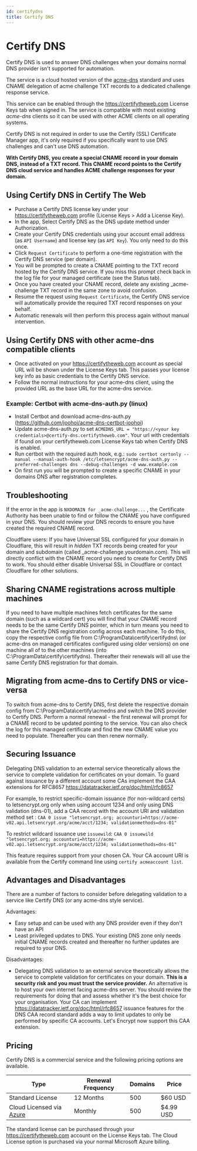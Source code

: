 ```yaml
---
id: certifydns
title: Certify DNS
---
```


# Certify DNS

Certify DNS is used to answer DNS challenges when your domains normal DNS provider isn't supported for automation. 

The service is a cloud hosted version of the [acme-dns](https://github.com/joohoi/acme-dns) standard and uses CNAME delegation of acme challenge TXT records to a dedicated challenge response service. 

This service can be enabled through the https://certifytheweb.com License Keys tab when signed in. The service is compatible with most existing _acme-dns_ clients so it can be used with other ACME clients on all operating systems. 

Certify DNS is not required in order to use the Certify (SSL) Certificate Manager app, it's only required if you specifically want to use DNS challenges and can't use DNS automation.

**With Certify DNS, you create a special CNAME record in your domain DNS, instead of a TXT record. This CNAME record points to the Certify DNS cloud service and handles ACME challenge responses for your domain.**

## Using Certify DNS in Certify The Web

- Purchase a Certify DNS license key under your https://certifytheweb.com profile (License Keys > Add a License Key).
- In the app, Select Certify DNS as the DNS update method under Authorization.
- Create your Certify DNS credentials using your account email address (as `API Username`) and license key (as `API Key`). You only need to do this once.
- Click `Request Certificate` to perform a one-time registration with the Certify DNS service (per domain).
- You will be prompted to create a CNAME pointing to the TXT record hosted by the Certify DNS service. If you miss this prompt check back in the log file for your managed certificate (see the Status tab).
- Once you have created your CNAME record, delete any existing \_acme-challenge TXT record in the same zone to avoid confusion.
- Resume the request using `Request Certificate`, the Certify DNS service will automatically provide the required TXT record responses on your behalf.
- Automatic renewals will then perform this process again without manual intervention.

## Using Certify DNS with other acme-dns compatible clients

- Once activated on your https://certifytheweb.com account as special URL will be shown under the License Keys tab. This passes your license key info as basic credentials to the Certify DNS service.
- Follow the normal instructions for your acme-dns client, using the provided URL as the base URL for the acme-dns service.

### Example: Certbot with acme-dns-auth.py (linux)

- Install Certbot and download acme-dns-auth.py (https://github.com/joohoi/acme-dns-certbot-joohoi)
- Update acme-dns-auth.py to set `ACMEDNS_URL = "https://<your key credentials>@certify-dns.certifytheweb.com"`. Your url with credentials if found on your certifytheweb.com License Keys tab when Certify DNS is enabled.
- Run certbot with the required auth hook, e.g.:
  `sudo certbot certonly --manual --manual-auth-hook /etc/letsencrypt/acme-dns-auth.py --preferred-challenges dns --debug-challenges -d www.example.com`
- On first run you will be prompted to create a specific CNAME in your domains DNS after registration completes.

## Troubleshooting

If the error in the app is `NXDOMAIN for _acme-challenge...` , the Certificate Authority has been unable to find or follow the CNAME you have configured in your DNS. You should review your DNS records to ensure you have created the required CNAME record.

Cloudflare users: If you have Universal SSL configured for your domain in Cloudflare, this will result in *hidden* TXT records being created for your domain and subdomain (called _acme-challenge.yourdomain.com). This will directly conflict with the CNAME record you need to create for Certify DNS to work. You should either disable Universal SSL in Cloudflare or contact Cloudflare for other solutions.

## Sharing CNAME registrations across multiple machines
If you need to have multiple machines fetch certificates for the same domain (such as a wildcard cert) you will find that your CNAME record needs to be the same Certify DNS pointer, which in turn means you need to share the Certify DNS registration config across each machine. To do this, copy the respective config file from C:\ProgramData\certify\certifydns\ (or acme-dns on managed certificates configured using older versions) on one machine all of to the other machines (into C:\ProgramData\certify\certifydns\). Thereafter their renewals will all use the same Certify DNS registration for that domain.

## Migrating from acme-dns to Certify DNS or vice-versa
To switch from acme-dns to Certify DNS, first delete the respective domain config from C:\ProgramData\certify\acmedns and switch the DNS provider to Certify DNS. Perform a normal renewal - the first renewal will prompt for a CNAME record to be updated pointing to the service. You can also check the log for this managed certificate and find the new CNAME value you need to populate. Thereafter you can then renew normally.

## Securing Issuance
Delegating DNS validation to an external service theoretically allows the service to complete validation for certificates on your domain. To guard against issuance by a different account some CAs implement the CAA extensions for RFC8657 https://datatracker.ietf.org/doc/html/rfc8657

For example, to restrict specific-domain issuance (for non-wildcard certs) to letsencrypt.org only when using account 1234 and only using DNS validation (dns-01), add a CAA record with the account URI and validation method set :
`CAA 0 issue "letsencrypt.org; accounturi=https://acme-v02.api.letsencrypt.org/acme/acct/1234; validationmethods=dns-01"`

To restrict wildcard issuance use `issuewild`:
`CAA 0 issuewild "letsencrypt.org; accounturi=https://acme-v02.api.letsencrypt.org/acme/acct/1234; validationmethods=dns-01"`

This feature requires support from your chosen CA. Your CA account URI is available from the Certify command line using `certify acmeaccount list`.

## Advantages and Disadvantages

There are a number of factors to consider before delegating validation to a service like Certify DNS (or any acme-dns style service).

Advantages:

- Easy setup and can be used with any DNS provider even if they don't have an API
- Least privileged updates to DNS. Your existing DNS zone only needs initial CNAME records created and thereafter no further updates are required to your DNS.

Disadvantages:

- Delegating DNS validation to an external service theoretically allows the service to complete validation for certificates on your domain. **This is a security risk and you must trust the service provider.** An alternative is to host your own internet facing acme-dns server. You should review the requirements for doing that and assess whether it's the best choice for your organisation. Your CA can implement https://datatracker.ietf.org/doc/html/rfc8657 issuance features for the DNS CAA record standard adds a way to limit updates to only be performed by specific CA accounts. Let's Encrypt now support this CAA extension.

## Pricing

Certify DNS is a commercial service and the following pricing options are available. 

| Type     | Renewal Frequency | Domains | Price     |
| -------- | ----------------- | ------- | --------- |
| Standard License | 12 Months           | 500     | $60 USD |
| Cloud Licensed via [Azure](https://azuremarketplace.microsoft.com/en-us/marketplace/apps/webprofusionptyltd1588924351007.certifytheweb-certifydns?tab=Overview) | Monthly | 500 | $4.99 USD |

The standard license can be purchased through your https://certifytheweb.com account on the License Keys tab. The Cloud License option is purchased via your normal Microsoft Azure billing.

